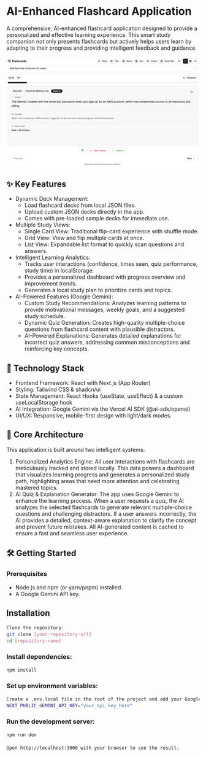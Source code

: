 # AI-Enhanced Flashcard Application

A comprehensive, AI-enhanced flashcard application designed to provide a personalized and effective learning experience. This smart study companion not only presents flashcards but actively helps users learn by adapting to their progress and providing intelligent feedback and guidance.

![Intelligent Flashcard App Screenshot](preview.png)

## ✨ Key Features

- Dynamic Deck Management:
  - Load flashcard decks from local JSON files.
  - Upload custom JSON decks directly in the app.
  - Comes with pre-loaded sample decks for immediate use.
- Multiple Study Views:
  - Single Card View: Traditional flip-card experience with shuffle mode.
  - Grid View: View and flip multiple cards at once.
  - List View: Expandable list format to quickly scan questions and answers.
- Intelligent Learning Analytics:
  - Tracks user interactions (confidence, times seen, quiz performance, study time) in localStorage.
  - Provides a personalized dashboard with progress overview and improvement trends.
  - Generates a local study plan to prioritize cards and topics.
- AI-Powered Features (Google Gemini):
  - Custom Study Recommendations: Analyzes learning patterns to provide motivational messages, weekly goals, and a suggested study schedule.
  - Dynamic Quiz Generation: Creates high-quality multiple-choice questions from flashcard content with plausible distractors.
  - AI-Powered Explanations: Generates detailed explanations for incorrect quiz answers, addressing common misconceptions and reinforcing key concepts.

## 🚀 Technology Stack

- Frontend Framework: React with Next.js (App Router)
- Styling: Tailwind CSS & shadcn/ui
- State Management: React Hooks (useState, useEffect) & a custom useLocalStorage hook
- AI Integration: Google Gemini via the Vercel AI SDK (@ai-sdk/openai)
- UI/UX: Responsive, mobile-first design with light/dark modes.

## 🧠 Core Architecture

This application is built around two intelligent systems:

1. Personalized Analytics Engine: All user interactions with flashcards are meticulously tracked and stored locally. This data powers a dashboard that visualizes learning progress and generates a personalized study path, highlighting areas that need more attention and celebrating mastered topics.
2. AI Quiz & Explanation Generator: The app uses Google Gemini to enhance the learning process. When a user requests a quiz, the AI analyzes the selected flashcards to generate relevant multiple-choice questions and challenging distractors. If a user answers incorrectly, the AI provides a detailed, context-aware explanation to clarify the concept and prevent future mistakes. All AI-generated content is cached to ensure a fast and seamless user experience.

## 🛠️ Getting Started

### Prerequisites

- Node.js and npm (or yarn/pnpm) installed.
- A Google Gemini API key.

## Installation

```bash
Clone the repository:
git clone [your-repository-url]
cd [repository-name]
```

### Install dependencies:

```bash
npm install
```

### Set up environment variables:

```bash
Create a .env.local file in the root of the project and add your Google Gemini API key:
NEXT_PUBLIC_GEMINI_API_KEY="your_api_key_here"
```

### Run the development server:

```bash
npm run dev

Open http://localhost:3000 with your browser to see the result.
```
